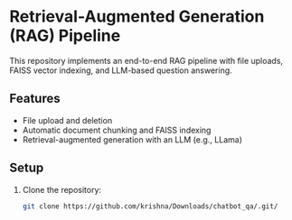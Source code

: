 # Retrieval-Augmented Generation (RAG) Pipeline

This repository implements an end-to-end RAG pipeline with file uploads, FAISS vector indexing, and LLM-based question answering.

## Features
- File upload and deletion
- Automatic document chunking and FAISS indexing
- Retrieval-augmented generation with an LLM (e.g., LLama)

## Setup
1. Clone the repository:
   ```bash
   git clone https://github.com/krishna/Downloads/chatbot_qa/.git/
